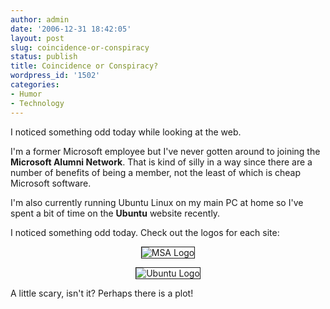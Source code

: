```yaml
---
author: admin
date: '2006-12-31 18:42:05'
layout: post
slug: coincidence-or-conspiracy
status: publish
title: Coincidence or Conspiracy?
wordpress_id: '1502'
categories:
- Humor
- Technology
---
```

I noticed something odd today while looking at the web.

I'm a former Microsoft employee but I've never gotten around to joining the <strong>Microsoft Alumni Network</strong>. That is kind of silly in a way since there are a number of benefits of being a member, not the least of which is cheap Microsoft software.

I'm also currently running Ubuntu Linux on my main PC at home so I've spent a bit of time on the <strong>Ubuntu</strong> website recently.

I noticed something odd today. Check out the logos for each site:
<p align="center"><img src="http://www.arcanology.com/images/msa_logo.gif" alt="MSA Logo" title="MSA Logo" border="1" /></p>
<p align="center"><img src="http://www.arcanology.com/images/ubuntu.jpg" alt="Ubuntu Logo" title="Ubuntu Logo" border="1" /></p>
A little scary, isn't it? Perhaps there is a plot!
